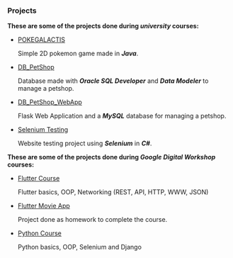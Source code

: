 ### Projects

**These are some of the projects done during _university_ courses:**

* [POKEGALACTIS](https://github.com/cosmin-pandeleanu/POKEGALACTIS_GAME)

  Simple 2D pokemon game made in **_Java_**.
  
* [DB_PetShop](https://github.com/cosmin-pandeleanu/DB_PetShop)

  Database made with **_Oracle SQL Developer_** and **_Data Modeler_** to manage a petshop.

* [DB_PetShop_WebApp](https://github.com/cosmin-pandeleanu/DB_PetShop_WebApp)

  Flask Web Application and a **_MySQL_** database for managing a petshop.

* [Selenium Testing](https://github.com/cosmin-pandeleanu/TestingProject)

  Website testing project using **_Selenium_** in **_C#_**.

**These are some of the projects done during _Google Digital Workshop_ courses:**

* [Flutter Course](https://github.com/cosmin-pandeleanu/curs_flutter)

  Flutter basics, OOP, Networking (REST, API, HTTP, WWW, JSON)

* [Flutter Movie App](https://github.com/cosmin-pandeleanu/movie_app)
  
  Project done as homework to complete the course. 

* [Python Course](https://github.com/cosmin-pandeleanu/Google_WorkShop_Python)
  
  Python basics, OOP, Selenium and Django

<!--
**cosmin-pandeleanu/cosmin-pandeleanu** is a ✨ _special_ ✨ repository because its `README.md` (this file) appears on your GitHub profile.

Here are some ideas to get you started:

- 🔭 I’m currently working on ...
- 🌱 I’m currently learning ...
- 👯 I’m looking to collaborate on ...
- 🤔 I’m looking for help with ...
- 💬 Ask me about ...
- 📫 How to reach me: ...
- 😄 Pronouns: ...
- ⚡ Fun fact: ...
-->
